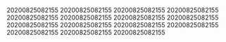 20200825082155
20200825082155
20200825082155
20200825082155
20200825082155
20200825082155
20200825082155
20200825082155
20200825082155
20200825082155
20200825082155
20200825082155
20200825082155
20200825082155
20200825082155
